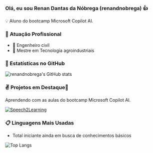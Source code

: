 ### Olá, eu sou Renan Dantas da Nóbrega (renandnobrega) 👍

💡 Aluno do bootcamp Microsoft Copilot AI.

### 🏢 **Atuação Profissional**

- 🚧 Engenheiro civil
- 📖 Mestre em Tecnologia agroindustriais

### 👶 Estatísticas no GitHub

![renandnobrega's GitHub stats](https://github-readme-stats.vercel.app/api?username=renandnobrega&show_icons=true&theme=algolia)
### ✌️ Projetos em Destaque🎤
Aprendendo com as aulas do bootcamp Microsoft Copilot AI.

[![Speech2Learning](https://github-readme-stats.vercel.app/api/pin/?username=renandnobrega&repo=dio-lab-open-source)](https://github.com/renandnobrega/dio-lab-open-source)
### 📋 Linguagens Mais Usadas
- Total iniciante ainda em busca de conhecimentos básicos

![Top Langs](https://github-readme-stats.vercel.app/api/top-langs/?username=renandnobrega&layout=compact)
